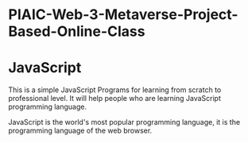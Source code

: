 # PIAIC-Web-3-Metaverse-Project-Based-Online-Class
<h1>JavaScript</h1>
This is a simple JavaScript Programs for learning from scratch to professional level. It will help people who are learning JavaScript programming language.

<p>JavaScript is the world's most popular programming language, it is the programming language of the web browser.</p>